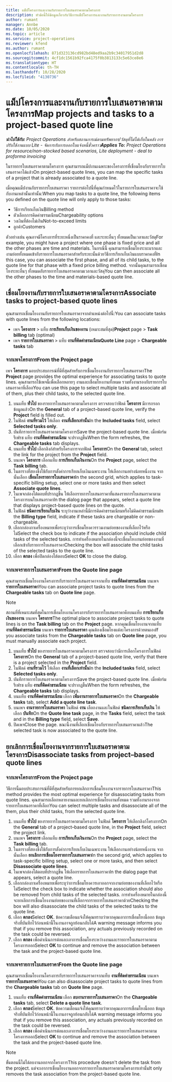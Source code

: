 ```yaml
---
title: แม็ปโครงการและงานกับรายการใบเสนอราคาตามโครงการ
description: หัวข้อนี้ให้ข้อมูลเกี่ยวกับวิธีการแม็ปโครงการและงานกับรายการงานตามโครงการ
author: rumant
manager: Annbe
ms.date: 10/05/2020
ms.topic: article
ms.service: project-operations
ms.reviewer: kfend
ms.author: rumant
ms.openlocfilehash: 871d323136cd982bd48ed9aa2b9c34017951d2d8
ms.sourcegitcommit: 4cf1dc1561b92fca4175f0b3813133c5e63ce8e6
ms.translationtype: HT
ms.contentlocale: th-TH
ms.lasthandoff: 10/28/2020
ms.locfileid: "4130736"
---
```

# <a name="map-projects-and-tasks-to-a-project-based-quote-line"></a><span data-ttu-id="40e52-103">แม็ปโครงการและงานกับรายการใบเสนอราคาตามโครงการ</span><span class="sxs-lookup"><span data-stu-id="40e52-103">Map projects and tasks to a project-based quote line</span></span>

<span data-ttu-id="40e52-104">_**นำไปใช้กับ:** Project Operations สำหรับสถานการณ์ตามทรัพยากร/วัสดุที่ไม่ได้เก็บในคลัง การปรับใช้งานแบบ Lite - จัดการกับการออกใบแจ้งหนี้ชั่วคราว_</span><span class="sxs-lookup"><span data-stu-id="40e52-104">_**Applies To:** Project Operations for resource/non-stocked based scenarios, Lite deployment - deal to proforma invoicing_</span></span>

<span data-ttu-id="40e52-105">ในรายการใบเสนอราคาตามโครงการ คุณสามารถแม็ปงานเฉพาะของโครงการที่เชื่อมโยงกับรายการใบเสนอราคาได้แล้ว</span><span class="sxs-lookup"><span data-stu-id="40e52-105">On project-based quote lines, you can map the specific tasks of a project that is already associated to a quote line.</span></span>

<span data-ttu-id="40e52-106">เมื่อคุณแม็ปงานกับรายการใบเสนอราคา รายการต่อไปนี้ที่คุณกำหนดไว้ในรายการใบเสนอราคาจะใช้กับงานเหล่านั้นเท่านั้น:</span><span class="sxs-lookup"><span data-stu-id="40e52-106">When you map tasks to a quote line, the following items you defined on the quote line will only apply to those tasks:</span></span>

- <span data-ttu-id="40e52-107">วิธีการเรียกเก็บเงิน</span><span class="sxs-lookup"><span data-stu-id="40e52-107">Billing method</span></span>
- <span data-ttu-id="40e52-108">ตัวเลือกการคิดค่าธรรมเนียม</span><span class="sxs-lookup"><span data-stu-id="40e52-108">Chargeability options</span></span>
- <span data-ttu-id="40e52-109">วงเงินที่ต้องไม่เกิน</span><span class="sxs-lookup"><span data-stu-id="40e52-109">Not-to-exceed limits</span></span>
- <span data-ttu-id="40e52-110">ลูกค้า</span><span class="sxs-lookup"><span data-stu-id="40e52-110">Customers</span></span>

<span data-ttu-id="40e52-111">ตัวอย่างเช่น คุณอาจมีโครงการที่ระยะหนึ่งเป็นราคาคงที่ และระยะอื่นๆ ทั้งหมดเป็นเวลาและวัสดุ</span><span class="sxs-lookup"><span data-stu-id="40e52-111">For example, you might have a project where one phase is fixed price and all the other phases are time and materials.</span></span> <span data-ttu-id="40e52-112">ในกรณีนี้ คุณสามารถเชื่อมโยงระบะแรกและงานย่อยทั้งหมดเข้ากับรายการใบเสนอราคาสำหรับระยะนั้นด้วยวิธีการเรียกเก็บเงินแบบราคาคงที่</span><span class="sxs-lookup"><span data-stu-id="40e52-112">In this case, you can associate the first phase, and all of its child tasks, to the quote line for that phase with a fixed price billing method.</span></span> <span data-ttu-id="40e52-113">จากนั้นคุณสามารถเชื่อมโยงระยะอื่นๆ ทั้งหมดกับรายการใบเสนอราคาตามเวลาและวัสดุ</span><span class="sxs-lookup"><span data-stu-id="40e52-113">You can then associate all the other phases to the time and materials-based quote line.</span></span>

## <a name="associate-tasks-to-project-based-quote-lines"></a><span data-ttu-id="40e52-114">เชื่อมโยงงานกับรายการใบเสนอราคาตามโครงการ</span><span class="sxs-lookup"><span data-stu-id="40e52-114">Associate tasks to project-based quote lines</span></span>

<span data-ttu-id="40e52-115">คุณสามารถเชื่อมโยงงานกับรายการใบเสนอราคาจากตำแหน่งต่อไปนี้:</span><span class="sxs-lookup"><span data-stu-id="40e52-115">You can associate tasks with quote lines from the following locations:</span></span>

- <span data-ttu-id="40e52-116">เพจ **โครงการ** > แท็บ **การเรียกเก็บเงินของงาน** (เหมาะสมที่สุด)</span><span class="sxs-lookup"><span data-stu-id="40e52-116">**Project** page > **Task billing** tab (optimal)</span></span>
- <span data-ttu-id="40e52-117">เพจ **รายการใบเสนอราคา** > แท็บ **งานที่คิดค่าธรมเนียม**</span><span class="sxs-lookup"><span data-stu-id="40e52-117">**Quote Line** page > **Chargeable tasks** tab</span></span> 

### <a name="from-the-project-page"></a><span data-ttu-id="40e52-118">จากเพจโครงการ</span><span class="sxs-lookup"><span data-stu-id="40e52-118">From the Project page</span></span>

<span data-ttu-id="40e52-119">เพจ **โครงการ** มอบประสบการณ์ที่ดีที่สุดสำหรับการเชื่อมโยงงานกับรายการใบเสนอราคา</span><span class="sxs-lookup"><span data-stu-id="40e52-119">The **Project** page provides the optimal experience for associating tasks to quote lines.</span></span> <span data-ttu-id="40e52-120">คุณสามารถใช้เพจนี้เพื่อเลือกหลายๆ งานและเชื่อมโยงงานทั้งหมด รวมทั้งงานรองกับรายการใบเสนอราคาที่เลือก</span><span class="sxs-lookup"><span data-stu-id="40e52-120">You can use this page to select multiple tasks and associate all of them, plus their child tasks, to the selected quote line.</span></span>

1. <span data-ttu-id="40e52-121">บนแท็บ **ทั่วไป** ของรายการใบเสนอราคาตามโครงการ ตรวจสอบว่าฟิลด์ **โครงการ** มีการกรอกข้อมูลแล้ว</span><span class="sxs-lookup"><span data-stu-id="40e52-121">On the **General** tab of a project–based quote line, verify the **Project** field is filled out.</span></span>
2. <span data-ttu-id="40e52-122">ในฟิลด์ **งานที่รวมไว้** ให้เลือก **งานที่เลือกเท่านั้น**</span><span class="sxs-lookup"><span data-stu-id="40e52-122">In the **Included tasks** field, select **Selected tasks only**.</span></span>
3. <span data-ttu-id="40e52-123">บันทึกรายการใบเสนอราคาตามโครงการ</span><span class="sxs-lookup"><span data-stu-id="40e52-123">Save the project-based quote line.</span></span> <span data-ttu-id="40e52-124">เมื่อฟอร์มรีเฟรช แท็บ **งานที่คิดค่าธรมเนียม** จะปรากฏขึ้น</span><span class="sxs-lookup"><span data-stu-id="40e52-124">When the form refreshes, the **Chargeable tasks** tab displays.</span></span>
4. <span data-ttu-id="40e52-125">บนแท็บ **ทั่วไป** เลือกลิงก์สำหรับโครงการจากฟิลด์ **โครงการ**</span><span class="sxs-lookup"><span data-stu-id="40e52-125">On the **General** tab, select the link for the project from the **Project** field.</span></span>
5. <span data-ttu-id="40e52-126">บนเพจ **โครงการ** เลือกแท็บ **การเรียกเก็บเงินงาน**</span><span class="sxs-lookup"><span data-stu-id="40e52-126">On the **Project** page, select the **Task billing** tab.</span></span>
6. <span data-ttu-id="40e52-127">ในตารางที่สองซึ่งใช้กับการตั้งค่าการเรียกเก็บเงินเฉพาะงาน ให้เลือกงานอย่างน้อยหนึ่งงาน จากนั้นเลือก **เชื่อมโยงรายการใบเสนอราคา**</span><span class="sxs-lookup"><span data-stu-id="40e52-127">In the second grid, which applies to task-specific billing setup, select one or more tasks and then select **Associate quote lines**.</span></span>
7. <span data-ttu-id="40e52-128">ในเพจกล่องโต้ตอบที่ปรากฏขึ้น ให้เลือกรายการใบเสนอราคาที่แสดงรายการใบเสนอราคาตามโครงการบนใบเสนอราคา</span><span class="sxs-lookup"><span data-stu-id="40e52-128">In the dialog page that appears, select a quote line that displays project-based quote lines on the quote.</span></span>
8. <span data-ttu-id="40e52-129">ในฟิลด์ **ชนิดการเรียกเก็บเงิน** ระบุว่างานเหล่านี้มีการคิดค่าธรรมเนียมหรือไม่คิดค่าธรรมเนียม</span><span class="sxs-lookup"><span data-stu-id="40e52-129">In the **Billing type** field, indicate if these tasks are chargeable or non-chargeable.</span></span>
9. <span data-ttu-id="40e52-130">เลือกกล่องกาเครื่องหมายเพื่อระบุว่าการเชื่อมโยงควรรวมงานย่อยของงานที่เลือกไว้หรือไม่</span><span class="sxs-lookup"><span data-stu-id="40e52-130">Select the check box to indicate if the association should include child tasks of the selected tasks.</span></span> <span data-ttu-id="40e52-131">การทำเครื่องหมายในกล่องนี้จะเชื่อมโยงงานย่อยของงานที่เลือกเข้ากับรายการใบเสนอราคา</span><span class="sxs-lookup"><span data-stu-id="40e52-131">Checking the box will associate the child tasks of the selected tasks to the quote line.</span></span>
10. <span data-ttu-id="40e52-132">เลือก **ตกลง** เพื่อปิดกล่องโต้ตอบ</span><span class="sxs-lookup"><span data-stu-id="40e52-132">Select **OK** to close the dialog.</span></span>

### <a name="from-the-quote-line-page"></a><span data-ttu-id="40e52-133">จากเพจรายการใบเสนอราคา</span><span class="sxs-lookup"><span data-stu-id="40e52-133">From the Quote line page</span></span>

<span data-ttu-id="40e52-134">คุณสามารถเชื่อมโยงงานโครงการกับรายการใบเสนอราคาจากแท็บ **งานที่คิดค่าธรรมเนียม** บนเพจ **รายการใบเสนอราคา**</span><span class="sxs-lookup"><span data-stu-id="40e52-134">You can associate project tasks to quote lines from the **Chargeable tasks** tab on **Quote line** page.</span></span>

>[!NOTE]
><span data-ttu-id="40e52-135">สถานที่ที่เหมาะสมที่สุดในการเชื่อมโยงงานโครงการกับรายการใบเสนอราคาคือบนแท็บ **การเรียกเก็บเงินของงาน** บนเพจ **โครงการ**</span><span class="sxs-lookup"><span data-stu-id="40e52-135">The optimal place to associate project tasks to quote lines is on the **Task billing** tab on the **Project** page.</span></span> <span data-ttu-id="40e52-136">หากคุณเชื่อมโยงงานจากแท็บ **งานที่คิดค่าธรรมเนียม** บนเพจ **รายการใบเสนอราคา** คุณต้องเชื่อมโยงแต่ละโครงการด้วยตนเอง</span><span class="sxs-lookup"><span data-stu-id="40e52-136">If you associate tasks from the **Chargeable tasks** tab on **Quote line** page, you must manually associate each project.</span></span>

1. <span data-ttu-id="40e52-137">บนแท็บ **ทั่วไป** ของรายการใบเสนอราคาตามโครงการ ตรวจสอบว่ามีการเลือกโครงการในฟิลด์ **โครงการ**</span><span class="sxs-lookup"><span data-stu-id="40e52-137">On the **General** tab of a project–based quote line, verify that there is a project selected in the **Project** field.</span></span>
2. <span data-ttu-id="40e52-138">ในฟิลด์ **งานที่รวมไว้** ให้เลือก **งานที่เลือกเท่านั้น**</span><span class="sxs-lookup"><span data-stu-id="40e52-138">In the **Included tasks** field, select **Selected tasks only**.</span></span>
3. <span data-ttu-id="40e52-139">บันทึกรายการใบเสนอราคาตามโครงการ</span><span class="sxs-lookup"><span data-stu-id="40e52-139">Save the project-based quote line.</span></span> <span data-ttu-id="40e52-140">เมื่อฟอร์มรีเฟรช แท็บ **งานที่คิดค่าธรมเนียม** จะปรากฏขึ้น</span><span class="sxs-lookup"><span data-stu-id="40e52-140">When the form refreshes, the **Chargeable tasks** tab displays.</span></span>
4. <span data-ttu-id="40e52-141">บนแท็บ **งานที่คิดค่าธรรมเนียม** เลือก **เพิ่มงานรายการใบเสนอราคา**</span><span class="sxs-lookup"><span data-stu-id="40e52-141">On the **Chargeable tasks** tab, select **Add a quote line task**.</span></span>
5. <span data-ttu-id="40e52-142">บนเพจ **งานรายการใบเสนอราคา** ในฟิลด์ **งาน** เลือกงานและในฟิลด์ **ชนิดการเรียกเก็บเงิน** ให้เลือก **บันทึก**</span><span class="sxs-lookup"><span data-stu-id="40e52-142">On the **Quote line task** page, in the **Tasks** field, select the task and in the **Billing type** field, select **Save**.</span></span> 
6. <span data-ttu-id="40e52-143">ปิดเพจ</span><span class="sxs-lookup"><span data-stu-id="40e52-143">Close the page.</span></span> <span data-ttu-id="40e52-144">ขณะนี้งานที่เลือกเชื่อมโยงกับรายการใบเสนอราคาแล้ว</span><span class="sxs-lookup"><span data-stu-id="40e52-144">The selected task is now associated to the quote line.</span></span>

## <a name="disassociate-tasks-from-projectbased-quote-lines"></a><span data-ttu-id="40e52-145">ยกเลิกการเชื่อมโยงงานจากรายการใบเสนอราคาตามโครงการ</span><span class="sxs-lookup"><span data-stu-id="40e52-145">Disassociate tasks from project–based quote lines</span></span>

### <a name="from-the-project-page"></a><span data-ttu-id="40e52-146">จากเพจโครงการ</span><span class="sxs-lookup"><span data-stu-id="40e52-146">From the Project page</span></span>

<span data-ttu-id="40e52-147">วิธีการนี้มอบประสบการณ์ที่ดีที่สุดสำหรับการยกเลิกการเชื่อมโยงงานจากรายการใบเสนอราคา</span><span class="sxs-lookup"><span data-stu-id="40e52-147">This method provides the most optimal experience for disassociating tasks from quote lines.</span></span> <span data-ttu-id="40e52-148">คุณสามารถเลือกหลายงานและยกเลิกการเชื่อมโยงงานทั้งหมด รวมทั้งงานรองจากรายการใบเสนอราคาที่เลือก</span><span class="sxs-lookup"><span data-stu-id="40e52-148">You can select multiple tasks and disassociate all of the them, plus their child tasks, from the selected quote line.</span></span>

1. <span data-ttu-id="40e52-149">บนแท็บ **ทั่วไป** ของรายการใบเสนอราคาตามโครงการ ในฟิลด์ **โครงการ** ให้เลือกลิงก์โครงการ</span><span class="sxs-lookup"><span data-stu-id="40e52-149">On the **General** tab of a project–based quote line, in the **Project** field, select the project link.</span></span>
2. <span data-ttu-id="40e52-150">บนเพจ **โครงการ** เลือกแท็บ **การเรียกเก็บเงินงาน**</span><span class="sxs-lookup"><span data-stu-id="40e52-150">On the **Project** page, select the **Task billing** tab.</span></span>
3. <span data-ttu-id="40e52-151">ในตารางที่สองซึ่งใช้กับการตั้งค่าการเรียกเก็บเงินเฉพาะงาน ให้เลือกงานอย่างน้อยหนึ่งงาน จากนั้นเลือก **ยกเลิกการเชื่อมโยงรายการใบเสนอราคา**</span><span class="sxs-lookup"><span data-stu-id="40e52-151">In the second grid, which applies to task-specific billing setup, select one or more tasks, and then select **Disassociate quote lines**.</span></span>
4. <span data-ttu-id="40e52-152">ในเพจกล่องโต้ตอบที่ปรากฏขึ้น ให้เลือกรายการใบเสนอราคา</span><span class="sxs-lookup"><span data-stu-id="40e52-152">In the dialog page that appears, select a quote line.</span></span>
5. <span data-ttu-id="40e52-153">เลือกกล่องกาเครื่องหมายเพื่อระบุว่าการเชื่อมโยงควรเอาออกจากงานย่อยของงานที่เลือกไว้หรือไม่</span><span class="sxs-lookup"><span data-stu-id="40e52-153">Select the check box to indicate whether the association should also be removed from child tasks of the selected tasks.</span></span> <span data-ttu-id="40e52-154">การทำเครื่องหมายในกล่องนี้จะยกเลิกการเชื่อมโยงงานย่อยของงานที่เลือกจากรายการใบเสนอราคาด้วย</span><span class="sxs-lookup"><span data-stu-id="40e52-154">Checking the box will also disassociate the child tasks of the selected tasks to the quote line.</span></span>
6. <span data-ttu-id="40e52-155">เลือก **ตกลง**</span><span class="sxs-lookup"><span data-stu-id="40e52-155">Select **OK**.</span></span> <span data-ttu-id="40e52-156">ข้อความเตือนแจ้งให้คุณทราบว่าหากคุณเอาการเชื่อมโยงนี้ออก ข้อมูลจริงที่บันทึกไว้ก่อนหน้านี้ในงานอาจถูกย้อนกลับได้</span><span class="sxs-lookup"><span data-stu-id="40e52-156">A warning message informs you that if you remove this association, any actuals previously recorded on the task could be reversed.</span></span> 
7. <span data-ttu-id="40e52-157">เลือก **ตกลง** เพื่อดำเนินการต่อและเอาการเชื่อมโยงระหว่างงานและรายการใบเสนอราคาตามโครงการออก</span><span class="sxs-lookup"><span data-stu-id="40e52-157">Select **OK** to continue and remove the association between the task and the project-based quote line.</span></span>

### <a name="from-the-quote-line-page"></a><span data-ttu-id="40e52-158">จากเพจรายการใบเสนอราคา</span><span class="sxs-lookup"><span data-stu-id="40e52-158">From the Quote line page</span></span>

<span data-ttu-id="40e52-159">คุณสามารถเชื่อมโยงงานโครงการกับรายการใบเสนอราคาจากแท็บ **งานที่คิดค่าธรรมเนียม** บนเพจ **รายการใบเสนอราคา**</span><span class="sxs-lookup"><span data-stu-id="40e52-159">You can also disassociate project tasks to quote lines from the **Chargeable tasks** tab on **Quote line** page.</span></span>

1. <span data-ttu-id="40e52-160">บนแท็บ **งานที่คิดค่าธรรมเนียม** เลือก **ลบงานรายการใบเสนอราคา**</span><span class="sxs-lookup"><span data-stu-id="40e52-160">On the **Chargeable tasks** tab, select **Delete a quote line task**.</span></span>
2. <span data-ttu-id="40e52-161">เลือก **ตกลง**</span><span class="sxs-lookup"><span data-stu-id="40e52-161">Select **OK**.</span></span> <span data-ttu-id="40e52-162">ข้อความเตือนแจ้งให้คุณทราบว่าหากคุณเอาการเชื่อมโยงนี้ออก ข้อมูลจริงที่บันทึกไว้ก่อนหน้านี้ในงานอาจถูกย้อนกลับได้</span><span class="sxs-lookup"><span data-stu-id="40e52-162">A warning message informs you that if you remove this association, any actuals previously recorded on the task could be reversed.</span></span> 
3. <span data-ttu-id="40e52-163">เลือก **ตกลง** เพื่อดำเนินการต่อและเอาการเชื่อมโยงระหว่างงานและรายการใบเสนอราคาตามโครงการออก</span><span class="sxs-lookup"><span data-stu-id="40e52-163">Select **OK** to continue and remove the association between the task and the project-based quote line.</span></span>

>[!NOTE]
> <span data-ttu-id="40e52-164">ขั้นตอนนี้ไม่ได้ลบงานออกจากโครงการ</span><span class="sxs-lookup"><span data-stu-id="40e52-164">This procedure doesn't delete the task from the project.</span></span> <span data-ttu-id="40e52-165">แต่จะเอาการเชื่อมโยงงานออกจากรายการใบเสนอราคาตามโครงการเท่านั้น</span><span class="sxs-lookup"><span data-stu-id="40e52-165">It only removes the task association from the project-based quote line.</span></span>
